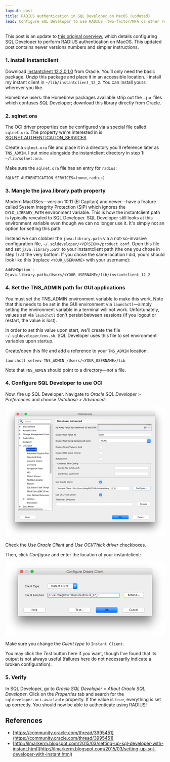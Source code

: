 ```yaml
---
layout: post
title: RADIUS authentication in SQL Developer on MacOS (updated)
lead: Configure SQL Developer to use RADIUS (two-factor/MFA or other reasons) for authentication into an Oracle instance on modern MacOS.
---
```


This post is an update to [this original overview](/2017/02/sql-developer-radius-authentication-macos/),
which details configuring SQL Developer to perform RADIUS authentication on MacOS.
This updated post contains newer versions numbers and simpler instructions.


### 1. Install instantclient

Download [instantclient 12.2.0.1.0](http://www.oracle.com/technetwork/topics/intel-macsoft-096467.html) from Oracle.
You’ll only need the basic package. Unzip this package and place it in an accessible location.
I install my instant client in `~/lib/instantclient_12_2`. You can install yours
wherever you like.

Homebrew users: the Homebrew packages available strip out the `.jar` files which
confuses SQL Developer; download this library directly from Oracle.

### 2. sqlnet.ora

The OCI driver properties can be configured via a special file called `sqlnet.ora`. The property
we're interested in is [SQLNET.AUTHENTICATION_SERVICES](https://docs.oracle.com/cd/E11882_01/network.112/e10835/sqlnet.htm#NETRF2035).

Create a `sqlnet.ora` file and place it in a directory you'll reference later as `TNS_ADMIN`. I put mine alongside the
instantclient directory in step 1: `~/lib/sqlnet.ora`.

Make sure the `sqlnet.ora` file has an entry for `radius`:

```
SQLNET.AUTHENTICATION_SERVICES=(none,radius)
```

### 3. Mangle the java.library.path property

Modern MacOSes—version 10.11 (El Capitan) and newer—have a feature called System Integrity Protection (SIP)
which ignores the `DYLD_LIBRARY_PATH` environment variable. This is how the instantclient path
is typically revealed to SQL Developer. SQL Developer still looks at this environment variable even though we
can no longer use it. It's simply not an option for setting this path.

Instead we can clobber the `java.library.path` via a not-so-invasive configuration file, `~/.sqldeveloper/<VERSION>/product.conf`.
Open this file and set `java.library.path` to your instantclient path (the one you chose in step 1) at the very bottom.
If you chose the same location I did, yours should look like this (replace `<YOUR_USERNAME>` with your username):

```
AddVMOption -Djava.library.path=/Users/<YOUR_USERNAME>/lib/instantclient_12_2
```

### 4. Set the TNS_ADMIN path for GUI applications

You must set the TNS_ADMIN environment variable to make this work. Note that this needs to be set in
the GUI environment via `launchctl`—simply setting the environment variable
in a terminal will not work. Unfortunately, values set via `launchctl` don't persist between sessions
(if you logout or restart, the value is lost).

In order to set this value upon start, we'll create the file `~/.sqldeveloper/env.sh`.
SQL Developer uses this file to set environment variables upon startup.

Create/open this file and add a reference to your `TNS_ADMIN` location:

```
launchctl setenv TNS_ADMIN /Users/<YOUR_USERNAME>/lib
```

Note that `TNS_ADMIN` should point to a directory—not a file.

### 4. Configure SQL Developer to use OCI

Now, fire up SQL Developer. Navigate to *Oracle SQL Developer* > *Preferences* and choose *Database* > *Advanced*:

![SQL Developer screenshot](/images/instantclient1.png)

Check the *Use Oracle Client* and *Use OCI/Thick driver* checkboxes.

Then, click *Configure* and enter the location of your instantclient:

![SQL Developer screenshot](/images/instantclient2.png)

Make sure you change the *Client type* to `Instant Client`.

You may click the *Test* button here if you want, though I've found that its output is not always useful (failures here do not necessarily
indicate a broken configuration).

### 5. Verify

In SQL Developer, go to *Oracle SQL Developer* > *About Oracle SQL Developer*. Click on the *Properties* tab
and search for the `sqldeveloper.oci.available` property. If the value is `true`, everything is set up correctly.
You should now be able to authenticate using RADIUS!

## References

- [https://community.oracle.com/thread/3995451](https://community.oracle.com/thread/3995451)
- [http://ilmarkerm.blogspot.com/2015/03/setting-up-sql-developer-with-instant.html](http://ilmarkerm.blogspot.com/2015/03/setting-up-sql-developer-with-instant.html)
